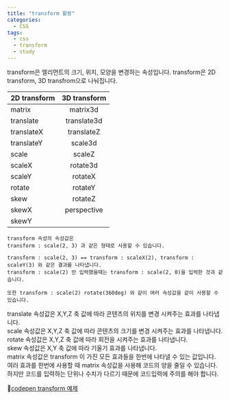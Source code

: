 ```yaml
---
title: "transform 활용"
categories:
  - CSS
tags:
  - css
  - transform
  - study
---
```

transform은 엘리먼트의 크기, 위치, 모양을 변경하는 속성입니다. transform은 2D transform, 3D transfrom으로 나눠집니다.

| 2D transform | 3D transform |
| ---------- |:-------------:|
| matrix     | matrix3d      |
| translate  | translate3d   |
| translateX | translateZ    |
| translateY | scale3d       |
| scale      | scaleZ        |
| scaleX     | rotate3d      |
| scaleY     | rotateX       |
| rotate     | rotateY       |
| skew       | rotateZ       |
| skewX      | perspective   |
| skewY      |  |

```
transform 속성의 속성값은 
transform : scale(2, 3) 과 같은 형태로 사용할 수 있습니다.

transform : scale(2, 3) == transform : scaleX(2), transform : scaleY(3) 와 같은 결과를 나타냅니다.
transform : scale(2) 만 입력했을때는 transform : scale(2, 0)을 입력한 것과 같습니다.

또한 transform : scale(2) rotate(360deg) 와 같이 여러 속성값을 같이 사용할 수 있습니다.
```
translate 속성값은 X,Y,Z 축 값에 따라 콘텐츠의 위치를 변경 시켜주는 효과를 나타냅니다.   
scale 속성값은 X,Y,Z 축 값에 따라 콘텐츠의 크기를 변경 시켜주는 효과를 나타냅니다.   
rotate 속성값은 X,Y,Z 축 값에 따라 회전을 시켜주는 효과를 나타냅니다.   
skew 속성값은 X,Y 축 값에 따라 기울기 효과를 나타냅니다.   
matrix 속성값은 transform 이 가진 모든 효과들을 한번에 나타낼 수 있는 값입니다. 여러 효과를 한번에 사용할 때 matrix 속성값을 사용해 코드의 양을 줄일 수 있습니다. 하지만 코드를 입력하는 단위나 수치가 다르기 때문에 코드입력에 주의를 해야 합니다. 

🔗[codepen transform 예제](https://codepen.io/vineethtrv/pen/XKKEgM)